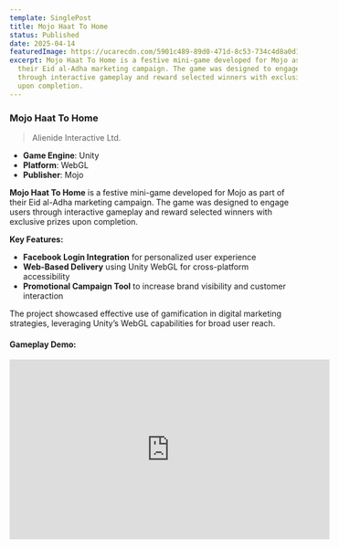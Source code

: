 ```yaml
---
template: SinglePost
title: Mojo Haat To Home
status: Published
date: 2025-04-14
featuredImage: https://ucarecdn.com/5901c489-89d0-471d-8c53-734c4d8a0d1b/
excerpt: Mojo Haat To Home is a festive mini-game developed for Mojo as part of
  their Eid al-Adha marketing campaign. The game was designed to engage users
  through interactive gameplay and reward selected winners with exclusive prizes
  upon completion.
---
```

### Mojo Haat To Home
>Alienide Interactive Ltd.

- **Game Engine**: Unity  
- **Platform**: WebGL  
- **Publisher**: Mojo  

**Mojo Haat To Home** is a festive mini-game developed for Mojo as part of their Eid al-Adha marketing campaign. The game was designed to engage users through interactive gameplay and reward selected winners with exclusive prizes upon completion.

**Key Features:**
- **Facebook Login Integration** for personalized user experience  
- **Web-Based Delivery** using Unity WebGL for cross-platform accessibility  
- **Promotional Campaign Tool** to increase brand visibility and customer interaction  

The project showcased effective use of gamification in digital marketing strategies, leveraging Unity’s WebGL capabilities for broad user reach.

#### Gameplay Demo:
<iframe width="560" height="315" src="https://www.youtube.com/embed/W3mVZJolPig" frameborder="0" allow="accelerometer; autoplay; encrypted-media; gyroscope; picture-in-picture" allowfullscreen></iframe>
